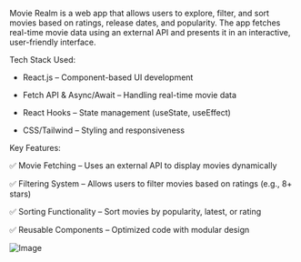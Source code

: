 Movie Realm is a web app that allows users to explore, filter, and sort movies based on ratings, release dates, and popularity. The app fetches real-time movie data using an external API and presents it in an interactive, user-friendly interface.


Tech Stack Used:

- React.js – Component-based UI development

- Fetch API & Async/Await – Handling real-time movie data

- React Hooks – State management (useState, useEffect)

- CSS/Tailwind – Styling and responsiveness



Key Features:

✅ Movie Fetching – Uses an external API to display movies dynamically

✅ Filtering System – Allows users to filter movies based on ratings (e.g., 8+ stars)

✅ Sorting Functionality – Sort movies by popularity, latest, or rating

✅ Reusable Components – Optimized code with modular design



![Image](https://github.com/user-attachments/assets/11dae83f-4839-4119-bc8b-049188c7011b)
